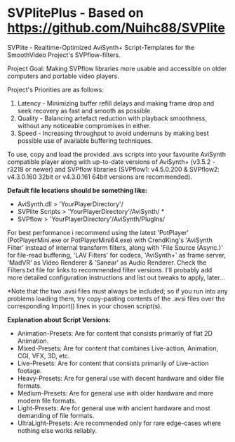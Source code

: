 # SVPlitePlus - Based on https://github.com/Nuihc88/SVPlite
SVPlite - Realtime-Optimized AviSynth+ Script-Templates for the SmoothVideo Project's SVPflow-filters.

Project Goal: Making SVPflow libraries more usable and accessible on older computers and portable video players.

Project's Priorities are as follows:
1. Latency - Minimizing buffer refill delays and making frame drop and seek recovery as fast and smooth as possible.
2. Quality - Balancing artefact reduction with playback smoothness, without any noticeable compromises in either.
3. Speed   - Increasing throughput to avoid underruns by making best possible use of available buffering techniques.

To use, copy and load the provided .avs scripts into your favourite AviSynth compatible player along with up-to-date versions of AviSynth+ (v3.5.2 - r3218 or newer) and SVPflow libraries (SVPflow1: v4.5.0.200 & SVPflow2: v4.3.0.160 32bit or v4.3.0.161 64bit versions are recommended).

**Default file locations should be something like:**
* AviSynth.dll > 'YourPlayerDirectory'/
* SVPlite Scripts > 'YourPlayerDirectory'/AviSynth/ *
* SVPflow > 'YourPlayerDirectory'/AviSynth/PlugIns/

For best performance i recommend using the latest 'PotPlayer' (PotPlayerMini.exe or PotPlayerMini64.exe) with CrendKing's 'AviSynth Filter' instead of internal transform filters, along with 'File Source (Async.)' for file-read buffering, 'LAV Filters' for codecs, 'AviSynth+' as frame server, 'MadVR' as Video Renderer & 'Sanear' as Audio Renderer. Check the Filters.txt file for links to recommended filter versions. I'll probably add more detailed configuration instructions and list out tweaks to apply, later...

*Note that the two .avsi files must always be included; so if you run into any problems loading them, try copy-pasting contents of the .avsi files over the corresponding Import() lines in your chosen script(s).


**Explanation about Script Versions:**
* Animation-Presets: Are for content that consists primarily of flat 2D Animation.
* Mixed-Presets: Are for content that combines Live-action, Animation, CGI, VFX, 3D, etc.
* Live-Presets: Are for content that consists primarily of Live-action footage.
* Heavy-Presets: Are for general use with decent hardware and older file formats.
* Medium-Presets: Are for general use with older hardware and more modern file formats.
* Light-Presets: Are for general use with ancient hardware and most demanding of file formats.
* UltraLight-Presets: Are recommended only for rare edge-cases where nothing else works reliably.
